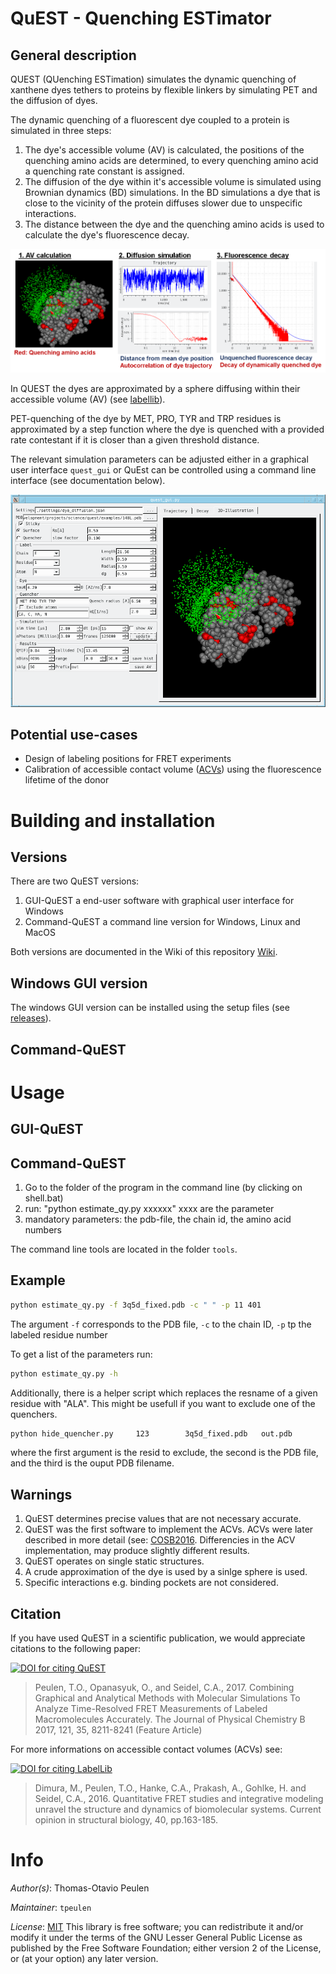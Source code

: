 # QuEST - Quenching ESTimator

## General description

QUEST (QUenching ESTimation) simulates the dynamic quenching of xanthene 
dyes tethers to proteins by flexible linkers by simulating PET and the 
diffusion of dyes.

The dynamic quenching of a fluorescent dye coupled to a protein is 
simulated in three steps:

1. The dye's accessible volume (AV) is calculated, the positions of the 
quenching amino acids are determined, to every quenching amino acid
a quenching rate constant is assigned. 
2. The diffusion of the dye within it's accessible volume is simulated
using Brownian dynamics (BD) simulations. In the BD simulations a
dye that is close to the vicinity of the protein diffuses slower due
to unspecific interactions.
3. The distance between the dye and the quenching amino acids is used
to calculate the dye's fluorescence decay.

![Simulation of dynamic quenching](https://github.com/Fluorescence-Tools/quest/blob/master/doc/img/readme_screenshot_0.png)


In QUEST the dyes are approximated by a sphere diffusing within their 
accessible volume (AV) (see [labellib](https://github.com/Fluorescence-Tools/LabelLib)). 

PET-quenching of the dye by MET, PRO, TYR and TRP residues is 
approximated by a step function where the dye is quenched with a 
provided rate contestant if it is closer than a given threshold 
distance.

The relevant simulation parameters can be adjusted either in a 
graphical user interface `quest_gui` or QuEst can be controlled
using a command line interface (see documentation below).

![Simulation of dynamic quenching](https://github.com/Fluorescence-Tools/quest/blob/master/doc/img/readme_screenshot_3.png)


## Potential use-cases

* Design of labeling positions for FRET experiments
* Calibration of accessible contact volume ([ACVs](https://doi.org/10.1016/j.sbi.2016.11.012)) using the fluorescence lifetime of the donor

# Building and installation

## Versions

There are two QuEST versions:
  1. GUI-QuEST a end-user software with graphical user interface for Windows 
  2. Command-QuEST a command line version for Windows, Linux and MacOS

Both versions are documented in the Wiki of this repository [Wiki](https://github.com/Fluorescence-Tools/quest/wiki).

## Windows GUI version

The windows GUI version can be installed using the setup files (see [releases](https://github.com/Fluorescence-Tools/quest/releases)).

## Command-QuEST

# Usage

## GUI-QuEST

## Command-QuEST

1) Go to the folder of the program in the command line (by clicking on shell.bat)
2) run: "python estimate_qy.py xxxxxx" xxxx are the parameter
3) mandatory parameters: the pdb-file, the chain id, the amino acid numbers

The command line tools are located in the folder `tools`.

Example
-------

```bash
python estimate_qy.py -f 3q5d_fixed.pdb -c " " -p 11 401
```
The argument `-f` corresponds to the PDB file, `-c` to the chain ID,
`-p` tp the labeled residue number

To get a list of the parameters run:

```bash
python estimate_qy.py -h
```

Additionally, there is a helper script which replaces the resname 
of a given residue with "ALA". This might be usefull if you want to 
exclude one of the quenchers.

```bash
python hide_quencher.py     123        3q5d_fixed.pdb   out.pdb
```
where the first argument is the resid to exclude, the second is the
PDB file, and the third is the ouput PDB filename.

## Warnings
  1. QuEST determines precise values that are not necessary accurate.
  2. QuEST was the first software to implement the ACVs. ACVs were later described in more detail (see: [COSB2016](https://doi.org/10.1016/j.sbi.2016.11.012). Differencies in the ACV implementation, may produce slightly different results.
  3. QuEST operates on single static structures.
  4. A crude approximation of the dye is used by a sinlge sphere is used.
  5. Specific interactions e.g. binding pockets are not considered.

## Citation
If you have used QuEST in a scientific publication, we would appreciate citations to the following paper: 

[![DOI for citing QuEST](https://img.shields.io/badge/https://doi.org/10.1021/acs.jpcb.7b03441-blue.svg)](https://pubs.acs.org/doi/abs/10.1021/acs.jpcb.7b03441)
> Peulen, T.O., Opanasyuk, O., and Seidel, C.A., 2017. Combining Graphical and Analytical Methods with Molecular Simulations To Analyze Time-Resolved FRET Measurements of Labeled Macromolecules Accurately. The Journal of Physical Chemistry B  2017, 121, 35, 8211-8241 (Feature Article)


For more informations on accessible contact volumes (ACVs) see:

[![DOI for citing LabelLib](https://img.shields.io/badge/DOI-10.1016%2Fj.sbi.2016.11.012-blue.svg)](https://doi.org/10.1016/j.sbi.2016.11.012)
> Dimura, M., Peulen, T.O., Hanke, C.A., Prakash, A., Gohlke, H. and Seidel, C.A., 2016. Quantitative FRET studies and integrative modeling unravel the structure and dynamics of biomolecular systems. Current opinion in structural biology, 40, pp.163-185.


# Info

_Author(s)_: Thomas-Otavio Peulen

_Maintainer_: `tpeulen`

_License_: [MIT](https://mit-license.org/)
This library is free software; you can redistribute it and/or
modify it under the terms of the GNU Lesser General Public
License as published by the Free Software Foundation; either
version 2 of the License, or (at your option) any later version.
